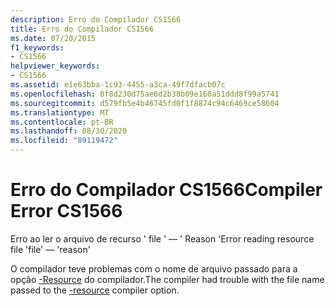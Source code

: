 ```yaml
---
description: Erro do Compilador CS1566
title: Erro do Compilador CS1566
ms.date: 07/20/2015
f1_keywords:
- CS1566
helpviewer_keywords:
- CS1566
ms.assetid: e1e63bba-1c93-4455-a3ca-49f7dfacb07c
ms.openlocfilehash: 0f8d230d75ae6d2b38b09e160a51ddd8f99a5741
ms.sourcegitcommit: d579fb5e4b46745fd0f1f8874c94c6469ce58604
ms.translationtype: MT
ms.contentlocale: pt-BR
ms.lasthandoff: 08/30/2020
ms.locfileid: "89119472"
---
```

# <a name="compiler-error-cs1566"></a><span data-ttu-id="cf99a-103">Erro do Compilador CS1566</span><span class="sxs-lookup"><span data-stu-id="cf99a-103">Compiler Error CS1566</span></span>
<span data-ttu-id="cf99a-104">Erro ao ler o arquivo de recurso ' file ' — ' Reason '</span><span class="sxs-lookup"><span data-stu-id="cf99a-104">Error reading resource file 'file' — 'reason'</span></span>  
  
 <span data-ttu-id="cf99a-105">O compilador teve problemas com o nome de arquivo passado para a opção [-Resource](../language-reference/compiler-options/resource-compiler-option.md) do compilador.</span><span class="sxs-lookup"><span data-stu-id="cf99a-105">The compiler had trouble with the file name passed to the [-resource](../language-reference/compiler-options/resource-compiler-option.md) compiler option.</span></span>
